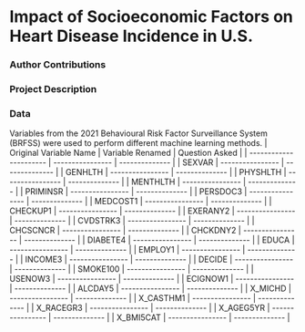 # Impact of Socioeconomic Factors on Heart Disease Incidence in U.S.

### Author Contributions

### Project Description

### Data
Variables from the 2021 Behavioural Risk Factor Surveillance System (BRFSS) were used to perform different machine learning methods.
| Original Variable Name | Variable Renamed | Question Asked |
| ---------------------- | ---------------- | -------------- |
| SEXVAR | ---------------- | -------------- |
| GENHLTH | ---------------- | -------------- |
| PHYSHLTH | ---------------- | -------------- |
| MENTHLTH | ---------------- | -------------- |
| PRIMINSR | ---------------- | -------------- |
| PERSDOC3 | ---------------- | -------------- |
| MEDCOST1 | ---------------- | -------------- |
| CHECKUP1 | ---------------- | -------------- |
| EXERANY2 | ---------------- | -------------- |
| CVDSTRK3 | ---------------- | -------------- |
| CHCSCNCR | ---------------- | -------------- |
| CHCKDNY2 | ---------------- | -------------- |
| DIABETE4 | ---------------- | -------------- |
| EDUCA | ---------------- | -------------- |
| EMPLOY1 | ---------------- | -------------- |
| INCOME3 | ---------------- | -------------- |
| DECIDE | ---------------- | -------------- |
| SMOKE100 | ---------------- | -------------- |
| USENOW3 | ---------------- | -------------- |
| ECIGNOW1 | ---------------- | -------------- |
| ALCDAY5 | ---------------- | -------------- |
| X_MICHD | ---------------- | -------------- |
| X_CASTHM1 | ---------------- | -------------- |
| X_RACEGR3 | ---------------- | -------------- |
| X_AGEG5YR | ---------------- | -------------- |
| X_BMI5CAT | ---------------- | -------------- |
